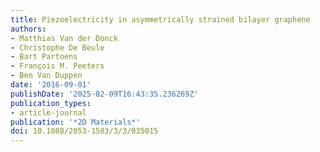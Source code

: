 ```yaml
---
title: Piezoelectricity in asymmetrically strained bilayer graphene
authors:
- Matthias Van der Donck
- Christophe De Beule
- Bart Partoens
- François M. Peeters
- Ben Van Duppen
date: '2016-09-01'
publishDate: '2025-02-09T16:43:35.236269Z'
publication_types:
- article-journal
publication: '*2D Materials*'
doi: 10.1088/2053-1583/3/3/035015
---
```

